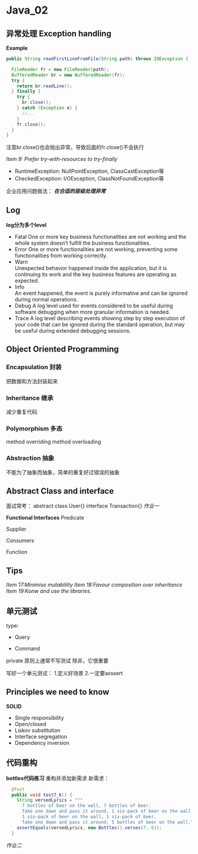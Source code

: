 # Java_02

## 异常处理 Exception handling


**Example**
``` java
public String readFirstLineFromFile(String path) throws IOException {

  FileReader fr = new FileReader(path);
  BufferedReader br = new BufferedReader(fr);
  try {
    return br.readLine();
  } finally {
    try {
      br.close();
    } catch (Exception e) {
      //...
    }
    fr.close();
  }
}
```
注意br.close()也会抛出异常，导致后面的fr.close()不会执行

*Item 9: Prefer try-with-resources to try-finally*

- RuntimeException: NullPointException, ClassCastException等
- CheckedException: I/OException, ClassNotFoundException等

企业应用问题做法：
***在合适的层级处理异常***

## Log

**log分为多个level**
- Fatal	
One or more key business functionalities are not working and the whole system doesn’t fulfill the business functionalities.
- Error	
One or more functionalities are not working, preventing some functionalities from working correctly.
- Warn	
Unexpected behavior happened inside the application, but it is continuing its work and the key business features are operating as expected.
- Info	
An event happened, the event is purely informative and can be ignored during normal operations.
- Debug	
A log level used for events considered to be useful during software debugging when more granular information is needed.
- Trace	
A log level describing events showing step by step execution of your code that can be ignored during the standard operation, but may be useful during extended debugging sessions.


## Object Oriented Programming

### Encapsulation 封装
把数据和方法封装起来

### Inheritance 继承
减少重复代码

### Polymorphism 多态
method overriding
method overloading

### Abstraction 抽象
不能为了抽象而抽象，简单的重复好过错误的抽象

## Abstract Class and interface
面试常考：
abstract class User{}
interface Transaction{}
*作业一*


**Functional Interfaces**
Predicate<T>

Supplier

Consumers

Function


## Tips

*Item 17:Minimise mutablility*
*Item 18:Favour composition over inheritance*
*Item 19:Konw and use the libraries.*

## 单元测试

type:
- Query


- Command

private 原则上通常不写测试
除非，它很重要

写好一个单元测试：
1.定义好场景
2.一定要asssert


## Principles we need to know

**SOLID**
- Single responsibility
- Open/closed
- Liskov substitution
- Interface segregation
- Dependency inversion



## 代码重构

**bottles代码练习**
重构并添加新需求
新需求：
```java
  @Test
  public void test7_6() {
    String versedLyrics = """
      7 bottles of beer on the wall, 7 bottles of beer.
      Take one down and pass it around, 1 six-pack of beer on the wall.
      1 six-pack of beer on the wall, 1 six-pack of beer.
      Take one down and pass it around, 5 bottles of beer on the wall.""";
    assertEquals(versedLyrics, new Bottles().verses(7, 6));
  }
  ```
*作业二*
